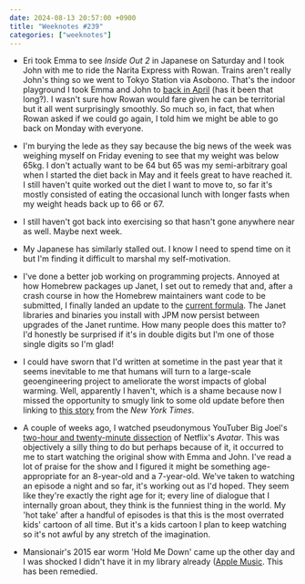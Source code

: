 ```yaml
---
date: 2024-08-13 20:57:00 +0900
title: "Weeknotes #239"
categories: ["weeknotes"]
---
```


- Eri took Emma to see _Inside Out 2_ in Japanese on Saturday and I took John with me to ride the Narita Express with Rowan. Trains aren't really John's thing so we went to Tokyo Station via Asobono. That's the indoor playground I took Emma and John to [back in April](https://updates.inqk.net/post/1712671440.html) (has it been that long?). I wasn't sure how Rowan would fare given he can be territorial but it all went surprisingly smoothly. So much so, in fact, that when Rowan asked if we could go again, I told him we might be able to go back on Monday with everyone.

- I'm burying the lede as they say because the big news of the week was weighing myself on Friday evening to see that my weight was below 65kg. I don't actually want to be 64 but 65 was my semi-arbitrary goal when I started the diet back in May and it feels great to have reached it. I still haven't quite worked out the diet I want to move to, so far it's mostly consisted of eating the occasional lunch with longer fasts when my weight heads back up to 66 or 67.

- I still haven't got back into exercising so that hasn't gone anywhere near as well. Maybe next week.

- My Japanese has similarly stalled out. I know I need to spend time on it but I'm finding it difficult to marshal my self-motivation.

- I've done a better job working on programming projects. Annoyed at how Homebrew packages up Janet, I set out to remedy that and, after a crash course in how the Homebrew maintainers want code to be submitted, I finally landed an update to the [current formula](https://github.com/Homebrew/homebrew-core/blob/a7073a8be82d2bfd236a049759745eb9c89e148b/Formula/j/janet.rb). The Janet libraries and binaries you install with JPM now persist between upgrades of the Janet runtime. How many people does this matter to? I'd honestly be surprised if it's in double digits but I'm one of those single digits so I'm glad!

- I could have sworn that I'd written at sometime in the past year that it seems inevitable to me that humans will turn to a large-scale geoengineering project to ameliorate the worst impacts of global warming. Well, apparently I haven't, which is a shame because now I missed the opportunity to smugly link to some old update before then linking to [this story](https://www.nytimes.com/2024/08/01/climate/david-keith-solar-geoengineering.html) from the _New York Times_.

- A couple of weeks ago, I watched pseudonymous YouTuber Big Joel's [two-hour and twenty-minute dissection](https://youtu.be/GzQM6YtahSU) of Netflix's _Avatar_. This was objectively a silly thing to do but perhaps because of it, it occurred to me to start watching the original show with Emma and John. I've read a lot of praise for the show and I figured it might be something age-appropriate for an 8-year-old and a 7-year-old. We've taken to watching an episode a night and so far, it's working out as I'd hoped. They seem like they're exactly the right age for it; every line of dialogue that I internally groan about, they think is the funniest thing in the world. My 'hot take' after a handful of episodes is that this is the most overrated kids' cartoon of all time. But it's a kids cartoon I plan to keep watching so it's not awful by any stretch of the imagination.

- Mansionair's 2015 ear worm 'Hold Me Down' came up the other day and I was shocked I didn't have it in my library already ([Apple Music](https://music.apple.com/us/album/hold-me-down/1640385491?i=1640385774). This has been remedied.
